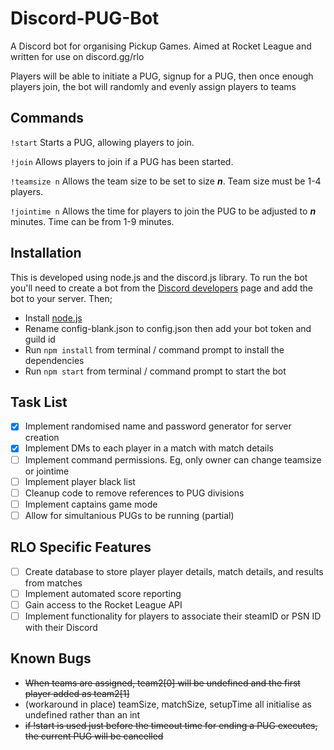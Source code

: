 # Discord-PUG-Bot

A Discord bot for organising Pickup Games. Aimed at Rocket League and written for use on discord.gg/rlo

Players will be able to initiate a PUG, signup for a PUG, then once enough players join, the bot will randomly and evenly assign players to teams

## Commands

`!start` Starts a PUG, allowing players to join.

`!join` Allows players to join if a PUG has been started.

`!teamsize n` Allows the team size to be set to size **_n_**. Team size must be 1-4 players.

`!jointime n` Allows the time for players to join the PUG to be adjusted to **_n_** minutes. Time can be from 1-9 minutes.

## Installation

This is developed using node.js and the discord.js library. To run the bot you'll need to create a bot from the [Discord developers](https://discordapp.com/developers/) page and add the bot to your server. Then;

- Install [node.js](https://nodejs.org/en/)
- Rename config-blank.json to config.json then add your bot token and guild id
- Run `npm install` from terminal / command prompt to install the dependencies
- Run `npm start` from terminal / command prompt to start the bot

## Task List

- [x] Implement randomised name and password generator for server creation
- [x] Implement DMs to each player in a match with match details
- [ ] Implement command permissions. Eg, only owner can change teamsize or jointime
- [ ] Implement player black list
- [ ] Cleanup code to remove references to PUG divisions
- [ ] Implement captains game mode
- [ ] Allow for simultanious PUGs to be running (partial)

## RLO Specific Features

- [ ] Create database to store player player details, match details, and results from matches
- [ ] Implement automated score reporting
- [ ] Gain access to the Rocket League API
- [ ] Implement functionality for players to associate their steamID or PSN ID with their Discord

## Known Bugs

- ~~When teams are assigned, team2[0] will be undefined and the first player added as team2[1]~~
- (workaround in place) teamSize, matchSize, setupTime all initialise as undefined rather than an int
- ~~if !start is used just before the timeout time for ending a PUG executes, the current PUG will be cancelled~~
